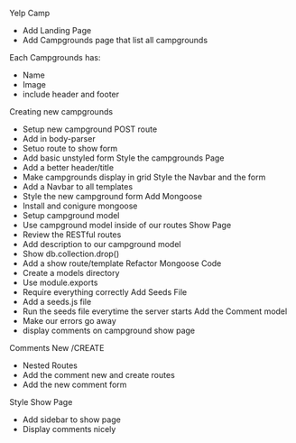 Yelp Camp

* Add Landing Page
* Add Campgrounds page that list all campgrounds

Each Campgrounds has:
* Name
* Image
* include header and footer

Creating new campgrounds
* Setup new campground POST route
* Add in body-parser
* Setuo route to show form
* Add basic unstyled form
Style the campgrounds Page
* Add a better header/title
* Make campgrounds display in grid
Style the Navbar and the form
* Add a Navbar to all templates
* Style the new campground form
Add Mongoose
* Install and conigure mongoose
* Setup campground model
* Use campground model inside of our routes
Show Page
* Review the RESTful routes 
* Add description to our campground model
* Show db.collection.drop()
* Add a show route/template
Refactor Mongoose Code
* Create a models directory
* Use module.exports
* Require everything correctly
Add Seeds File
* Add a seeds.js file
* Run the seeds file everytime the server starts
Add the Comment model
* Make our errors go away
* display comments on campground show page


Comments New /CREATE
* Nested Routes
* Add the comment new and create routes
* Add the new comment form

Style Show Page
* Add sidebar to show page
* Display comments nicely
